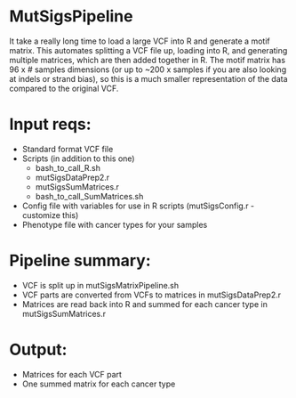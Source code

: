 # MutSigsPipeline

It take a really long time to load a large VCF into R and generate a motif matrix.  This automates splitting a VCF file up, loading into R, and generating multiple matrices, which are then added together in R.  The motif matrix has 96 x # samples dimensions (or up to ~200 x samples  if you are also looking at indels or strand  bias), so this is a much smaller representation of the data compared to the original VCF.

# Input reqs:

- Standard format VCF file
- Scripts (in addition to this one)
	- bash_to_call_R.sh
	- mutSigsDataPrep2.r
	- mutSigsSumMatrices.r
	- bash_to_call_SumMatrices.sh
- Config file with variables for use in R scripts (mutSigsConfig.r - customize this)
- Phenotype file with cancer types for your samples

# Pipeline summary:

- VCF is split up in mutSigsMatrixPipeline.sh
- VCF parts are converted from VCFs to matrices in mutSigsDataPrep2.r
- Matrices are read back into R and summed for each cancer type in mutSigsSumMatrices.r

# Output:

- Matrices for each VCF part
- One summed matrix for each cancer type
